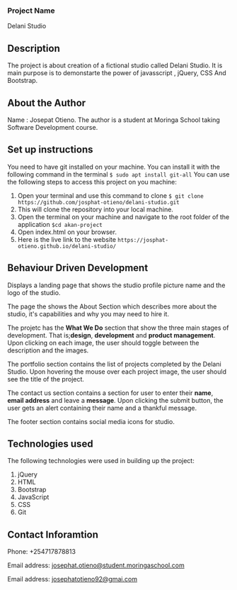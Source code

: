 ### Project Name
 Delani Studio
## Description
 The project is about creation of a fictional studio called Delani Studio. It is main purpose is to demonstarte the power of javasscript , jQuery, CSS And Bootstrap.

## About the Author
 Name : Josepat Otieno.
 The author is a student at Moringa School taking Software Development course.
## Set up instructions
 You need to have git installed on your machine. You can install it with the following command in the terminal
 `$ sudo apt install git-all`
 You can use the following steps to access this project on you machine:
 1. Open your terminal and use this command to clone `$ git clone https://github.com/josphat-otieno/delani-studio.git`
 2. This will clone the repository into your local machine.
 3. Open the terminal on your machine and navigate to the root folder of the application  `$cd akan-project`
 4. Open index.html on your browser.
 5. Here is the live link to the website `https://josphat-otieno.github.io/delani-studio/`

## Behaviour Driven Development
<p>Displays a landing page that shows the studio profile picture name and the logo of the studio.</p>
 
  <p>The page the shows the About Section which describes more about the studio, it's capabilities and why you may need to hire it.</p>

  <p>The projetc has the <strong>What We Do</strong> section that show the three main  stages of development. That is;<strong>design</strong>, <strong>development</strong> and <strong>product management</strong>. Upon clicking on each image, the user should toggle between the description and the images.</p>

  <p>The portfolio section contains the list of projects completed by the Delani Studio. Upon hovering the mouse over each project image, the user should see the title of the project.</p>

  <p>The contact us section contains a section for user to enter their <strong>name</strong>,  <strong>email address</strong>  and leave a <strong>message</strong>.
 Upon clicking the submit button, the user gets an alert containing their name and a thankful message.</p>

 <p>The footer section contains social media icons for studio.</p>
    
        
## Technologies used
The following technologies were used in building up the project:
1. jQuery
2. HTML
3. Bootstrap
4. JavaScript
5. CSS
6. Git
## Contact Inforamtion
 Phone: +254717878813

 Email address: josephat.otieno@student.moringaschool.com

 Email address: josephatotieno92@gmai.com
